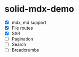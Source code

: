# solid-mdx-demo

- [x] mdx, md support
- [x] File routes
- [x] SSR
- [ ] Pagination
- [ ] Search
- [ ] Breadcrumbs
